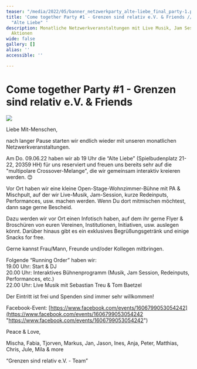 ```yaml
---
teaser: "/media/2022/05/banner_netzwerkparty_alte-liebe_final_party-1.png"
title: 'Come together Party #1 - Grenzen sind relativ e.V. & Friends // Do. 09.06.22
  "Alte Liebe" '
description: Monatliche Netzwerkveranstaltungen mit Live Musik, Jam Session und interaktiven
  Aktionen
wide: false
gallery: []
alias: ''
accessible: ''

---
```

# **Come together Party #1 - Grenzen sind relativ e.V. & Friends** 

![](/media/2022/05/banner_netzwerkparty_alte-liebe_final_party-1.png)

Liebe Mit-Menschen,

nach langer Pause starten wir endlich wieder mit unseren monatlichen Netzwerkveranstaltungen.

Am Do. 09.06.22 haben wir ab 19 Uhr die “Alte Liebe” (Spielbudenplatz 21-22, 20359 HH) für uns reserviert und freuen uns bereits sehr auf die "multipolare Crossover-Melange", die wir gemeinsam interaktiv kreieren werden. 😊

Vor Ort haben wir eine kleine Open-Stage-Wohnzimmer-Bühne mit PA & Mischpult, auf der wir Live-Musik, Jam-Session, kurze Redeinputs, Performances, usw. machen werden. Wenn Du dort mitmischen möchtest, dann sage gerne Bescheid.

Dazu werden wir vor Ort einen Infotisch haben, auf dem ihr gerne Flyer & Broschüren von euren Vereinen, Institutionen, Initiativen, usw. auslegen könnt. Darüber hinaus gibt es ein exklusives Begrüßungsgetränk und einige Snacks for free.

Gerne kannst Frau/Mann, Freunde und/oder Kollegen mitbringen.

Folgende “Running Order” haben wir:  
19\.00 Uhr: Start & DJ  
20\.00 Uhr: Interaktives Bühnenprogramm (Musik, Jam Session, Redeinputs, Performances, etc.)  
22\.00 Uhr: Live Musik mit Sebastian Treu & Tom Baetzel

Der Eintritt ist frei und Spenden sind immer sehr willkommen!

Facebook-Event: [https://www.facebook.com/events/1606799053054242](https://www.facebook.com/events/1606799053054242 "https://www.facebook.com/events/1606799053054242")

Peace & Love,

Mischa, Fabia, Tjorven, Markus, Jan, Jason, Ines, Anja, Peter, Matthias, Chris, Jule, Mila & more

“Grenzen sind relativ e.V. - Team”